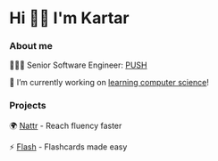 #  Hi 👋🏽 I'm Kartar

### About me

💁🏽‍♀️ Senior Software Engineer: [PUSH](https://www.pushapp.co.uk/)

🔭 I’m currently working on [learning computer science](https://teachyourselfcs.com/)!

### Projects

🌍 [Nattr](https://nattr.chat/) - Reach fluency faster

⚡️ [Flash](https://flashapp-cards.vercel.app) - Flashcards made easy

<!--
**ksinghj/ksinghj** is a ✨ _special_ ✨ repository because its `README.md` (this file) appears on your GitHub profile.

Here are some ideas to get you started:

- 🔭 I’m currently working on ...
- 🌱 I’m currently learning ...
- 👯 I’m looking to collaborate on ...
- 🤔 I’m looking for help with ...
- 💬 Ask me about ...
- 📫 How to reach me: ...
- ⚡ Fun fact: ...
-->
